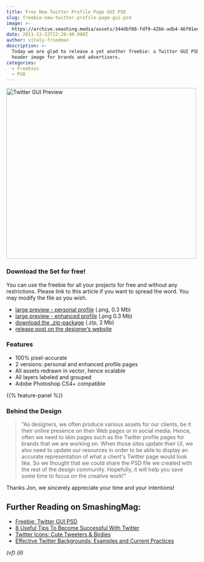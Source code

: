 ```yaml
---
title: Free New Twitter Profile Page GUI PSD
slug: freebie-new-twitter-profile-page-gui-psd
image: >-
  https://archive.smashing.media/assets/344dbf88-fdf9-42bb-adb4-46f01eedd629/ae1e726c-590a-438d-b0e7-eeb27806a9c2/twitter672.png
date: 2011-12-22T22:29:40.000Z
author: vitaly-friedman
description: >-
  Today we are glad to release a yet another freebie: a Twitter GUI PSD for the recently released Twitter UI update, designed by Jon Darke and released exclusively for Smashing Magazine and its readers. The PSD provides the full mockup with all layers in vectors, allowing you to scale up the design elements without loss of quality. The set includes two versions: one for personal accounts and also the new Twitter Enhanced profile page with 835×90
  header image for brands and advertisers.
categories:
  - Freebies
  - PSD
---
```

<a href="https://archive.smashing.media/assets/344dbf88-fdf9-42bb-adb4-46f01eedd629/89f83601-6ce4-4b95-94f4-f414fc0ba8cf/twitter-new-gui.png"><img loading="lazy" decoding="async" class="120620" src="https://archive.smashing.media/assets/344dbf88-fdf9-42bb-adb4-46f01eedd629/eb4f378e-141a-4dbf-9867-905f32ed82cc/twitter-gui-smashingmag.png" alt="Twitter GUI Preview" width="500" height="450" /></a>

### Download the Set for free!

You can use the freebie for all your projects for free and without any restrictions. Please link to this article if you want to spread the word. You may modify the file as you wish.

*   [large preview - personal profile](https://archive.smashing.media/assets/344dbf88-fdf9-42bb-adb4-46f01eedd629/89f83601-6ce4-4b95-94f4-f414fc0ba8cf/twitter-new-gui.png "Twitter GUI personal profile") (.png, 0.3 Mb)
*   [large preview - enhanced profile](https://archive.smashing.media/assets/344dbf88-fdf9-42bb-adb4-46f01eedd629/5b72a5d9-4a6e-4ef8-ad00-a940e48dd999/twitter-new-brand-gui.png "Twitter GUI enhanced profile") (.png 0.3 Mb)
*   [download the .zip-package](https://smashingmagazine.com/provide/twitter-GUI-PSD.zip "Download ZIP package") (.zip, 2 Mb)
*   [release post on the designer’s website](https://www.everyinteraction.com/blog)

### Features

*   100% pixel-accurate
*   2 versions: personal and enhanced profile pages
*   All assets redrawn in vector, hence scalable
*   All layers labeled and grouped
*   Adobe Photoshop CS4+ compatible

{{% feature-panel %}}

### Behind the Design

<blockquote>"As designers, we often produce various assets for our clients, be it their online presence on their Web pages or in social media. Hence, often we need to skin pages such as the Twitter profile pages for brands that we are working on. When those sites update their UI, we also need to update our resources in order to be able to display an accurate representation of what a client's Twitter page would look like. So we thought that we could share the PSD file we created with the rest of the design community. Hopefully, it will help you save some time to focus on the creative work!"</blockquote>

Thanks Jon, we sincerely appreciate your time and your intentions!

## <span class="rh">Further Reading</span> on SmashingMag:

*   [Freebie: Twitter GUI PSD](https://www.smashingmagazine.com/2011/10/freebie-twitter-ui-gui-psd/)
*   [8 Useful Tips To Become Successful With Twitter](https://www.smashingmagazine.com/2009/02/8-useful-tips-to-become-successul-with-twitter/)
*   [Twitter Icons: Cute Tweeters & Birdies](https://www.smashingmagazine.com/2009/01/friday-freebies-flavours-icon-set-and-cute-tweeters-icon-set/)
*   [Effective Twitter Backgrounds: Examples and Current Practices](https://www.smashingmagazine.com/2009/09/effective-twitter-backgrounds-examples-and-best-practices/)

<em>(vf) (il)</em>

